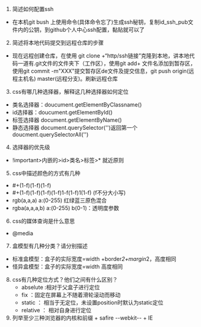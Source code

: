 1. 简述如何配置ssh
+ 在本机git bush 上使用命令(具体命令忘了)生成ssh秘钥，复制id_ssh_pub文件内的公钥，到github个人中心ssh配置，黏贴就可以了
2. 简述将本地代码提交到远程仓库的步骤
+ 现在远程创建仓库，在使用 git clone +“http/ssh链接”克隆到本地，讲本地代码一道有.git文件的文件夹下（工作区），使用git add+ 文件名添加到暂存区，使用git commit -m"XXX"提交暂存区de文件及提交信息，git push origin(远程主机名) master(远程分支)。刷新远程仓库
3. css有哪几种选择器，解释这几种选择器如何定位
+ 类名选择器：doucument.getElementByClassname()
+ id选择器：doucument.getElementById()
+ 标签选择器
document.getElementByName()
+ 静态选择器
document.querySelector('')返回第一个
doucment.querySelectorAll('')
4. 选择器的优先级
+ !important>内嵌的>id>类名>标签>*
就近原则
5. css中描述颜色的方式有几种
 + #+(1-f)(1-f)(1-f)
 + #+(1-f)(1-f)(1-f)(1-f)1-f(1-f)1(1-f)  (f不分大小写)
 + rgb(a,a,a) a:(0-255) 红绿蓝三原色混合
 + rgba(a,a,a,b) a:(0-255)  b(0-1)：透明度参数
6. css的媒体查询是什么意思
 + @media
7. 盒模型有几种分类？请分别描述
+ 标准盒模型：盒子的实际宽度=width +border*2+margin*2，高度相同 
+ 怪异盒模型：盒子的实际宽度=width 高度相同
8. css有几种定位方式？他们之间有什么区别？
   + abselute :相对于父盒子进行定位 
   + fix ：固定在屏幕上不随着滑轮滚动而移动
   + static ： 相当于无定位，未设置position时默认为static定位
   + relative ： 相对自身进行定位
 9.  列举至少三种浏览器的内核和前缀
    + safire  --webkit--
    + IE      